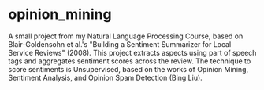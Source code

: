 # opinion_mining
A small project from my Natural Language Processing Course, based on Blair-Goldensohn et al.'s "Building a Sentiment Summarizer for Local Service Reviews" (2008). 
This project extracts aspects using part of speech tags and aggregates sentiment scores across the review. The technique to score sentiments is Unsupervised, based on the works of Opinion Mining, Sentiment Analysis, and Opinion Spam Detection (Bing Liu).

